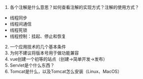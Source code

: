 1. 各个注解是什么意思？如何查看注解的实现方式？注解的使用方式？

- 线程同步
- 线程间通信
- 线程死锁
- 线程控制：挂起、停止和恢复

2. 一个应用技术的几个基本条件
3. 为何不建议将版本号用于做功能兼容
4. vue创建一个初等的站点（创建->简单开发->发布）
5. Servlet是个什么东西？
6. Tomcat是什么，以及Tomcat怎么安装（Linux、MacOS）